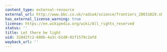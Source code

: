 ```yaml
---
content_type: external-resource
external_url: http://www.bbc.co.uk/radio4/science/frontiers_20031029.shtml
has_external_license_warning: true
license: https://en.wikipedia.org/wiki/All_rights_reserved
status: ''
title: Let there be light
uid: 32842fc2-680b-4a3c-b1d0-01f1579c2afd
wayback_url: ''
---
```

